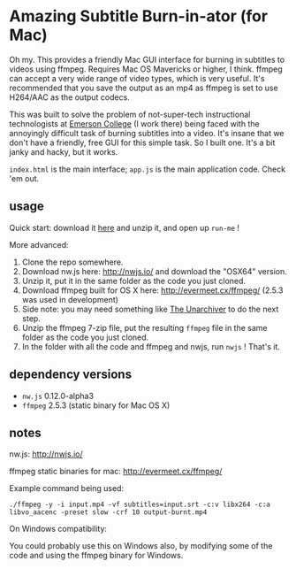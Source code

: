 # Amazing Subtitle Burn-in-ator (for Mac)

Oh my. This provides a friendly Mac GUI interface for burning in subtitles to videos using ffmpeg. Requires Mac OS Mavericks or higher, I think. ffmpeg can accept a very wide range of video types, which is very useful. It's recommended that you save the output as an mp4 as ffmpeg is set to use H264/AAC as the output codecs.

This was built to solve the problem of not-super-tech instructional technologists at [Emerson College](http://www.emerson.edu/) (I work there) being faced with the annoyingly difficult task of burning subtitles into a video. It's insane that we don't have a friendly, free GUI for this simple task. So I built one. It's a bit janky and hacky, but it works.

`index.html` is the main interface; `app.js` is the main application code. Check 'em out.

## usage

Quick start: download it [here](http://cylesoft.com/downloads/subtitle-burninator.zip) and unzip it, and open up `run-me` !

More advanced:

1. Clone the repo somewhere.
2. Download nw.js here: http://nwjs.io/ and download the "OSX64" version.
3. Unzip it, put it in the same folder as the code you just cloned.
4. Download ffmpeg built for OS X here: http://evermeet.cx/ffmpeg/ (2.5.3 was used in development)
5. Side note: you may need something like [The Unarchiver](https://itunes.apple.com/us/app/the-unarchiver/id425424353?mt=12) to do the next step.
6. Unzip the ffmpeg 7-zip file, put the resulting `ffmpeg` file in the same folder as the code you just cloned.
7. In the folder with all the code and ffmpeg and nwjs, run `nwjs` ! That's it.

## dependency versions

- `nw.js` 0.12.0-alpha3
- `ffmpeg` 2.5.3 (static binary for Mac OS X)

## notes

nw.js: http://nwjs.io/

ffmpeg static binaries for mac: http://evermeet.cx/ffmpeg/

Example command being used:

`./ffmpeg -y -i input.mp4 -vf subtitles=input.srt -c:v libx264 -c:a libvo_aacenc -preset slow -crf 10 output-burnt.mp4`

On Windows compatibility:

You could probably use this on Windows also, by modifying some of the code and using the ffmpeg binary for Windows.